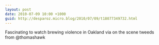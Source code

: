 ```yaml
---
layout: post
date: 2010-07-09 10:00 +1000
guid: http://desparoz.micro.blog/2010/07/09/t18077349732.html
---
```

Fascinating to watch brewing violence in Oakland via on the scene tweeds from @thomashawk
